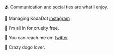 🫂 Communication and social ties are what I enjoy.

🐲 Managing KodaDot [instagram](https://www.instagram.com/kodadot.xyz/) 

🐇 I'm all in for cruelty free.

🦋 You can reach me on: [twitter](https://twitter.com/De_luneClaire)

🐾 Crazy dogo lover.
